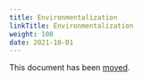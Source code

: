 ```yaml
---
title: Environmentalization
linkTitle: Environmentalization
weight: 100
date: 2021-10-01
---
```


This document has been [moved](/docs/security_guide/).
